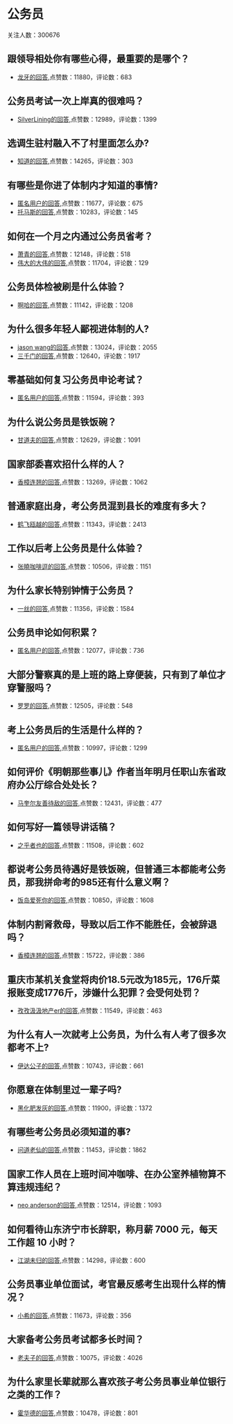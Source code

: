 #  公务员 
关注人数：300676
## 跟领导相处你有哪些心得，最重要的是哪个？
- [龙牙的回答](https://www.zhihu.com/question/21788559/answer/324060244),点赞数：11880，评论数：683
## 公务员考试一次上岸真的很难吗？
- [SilverLining的回答](https://www.zhihu.com/question/313639666/answer/1452832582),点赞数：12989，评论数：1399
## 选调生驻村融入不了村里面怎么办?
- [知道的回答](https://www.zhihu.com/question/514055840/answer/-1842651471),点赞数：14265，评论数：303
## 有哪些是你进了体制内才知道的事情?
- [匿名用户的回答](https://www.zhihu.com/question/329843629/answer/-2047698160),点赞数：11677，评论数：675
- [托马斯的回答](https://www.zhihu.com/question/329843629/answer/-2124630193),点赞数：10283，评论数：145
## 如何在一个月之内通过公务员省考？
- [萧青的回答](https://www.zhihu.com/question/57173410/answer/614204653),点赞数：12148，评论数：518
- [伟大的大伟的回答](https://www.zhihu.com/question/57173410/answer/645294307),点赞数：11704，评论数：129
## 公务员体检被刷是什么体验？
- [啊哈的回答](https://www.zhihu.com/question/283122477/answer/885031481),点赞数：11142，评论数：1208
## 为什么很多年轻人鄙视进体制的人?
- [jason wang的回答](https://www.zhihu.com/question/278253466/answer/629882591),点赞数：13024，评论数：2055
- [三千门的回答](https://www.zhihu.com/question/278253466/answer/1642535988),点赞数：12640，评论数：1917
## 零基础如何复习公务员申论考试？
- [匿名用户的回答](https://www.zhihu.com/question/37420778/answer/157598557),点赞数：11594，评论数：393
## 为什么说公务员是铁饭碗？
- [甘道夫的回答](https://www.zhihu.com/question/301846636/answer/751446015),点赞数：12629，评论数：1091
## 国家部委喜欢招什么样的人？
- [香樟连翘的回答](https://www.zhihu.com/question/314469359/answer/1482351597),点赞数：13269，评论数：1062
## 普通家庭出身，考公务员混到县长的难度有多大？
- [鹤飞瓯越的回答](https://www.zhihu.com/question/31796663/answer/615355295),点赞数：11343，评论数：2413
## 工作以后考上公务员是什么体验？
- [张曉咖啡逗的回答](https://www.zhihu.com/question/303454213/answer/748686372),点赞数：10506，评论数：1151
## 为什么家长特别钟情于公务员？
- [一丝的回答](https://www.zhihu.com/question/489036533/answer/-2126752552),点赞数：11356，评论数：1584
## 公务员申论如何积累？
- [匿名用户的回答](https://www.zhihu.com/question/62703465/answer/1573956464),点赞数：12077，评论数：736
## 大部分警察真的是上班的路上穿便装，只有到了单位才穿警服吗？
- [罗罗的回答](https://www.zhihu.com/question/297308525/answer/854651139),点赞数：12505，评论数：548
## 考上公务员后的生活是什么样的？
- [匿名用户的回答](https://www.zhihu.com/question/335343722/answer/1209588629),点赞数：10997，评论数：1299
## 如何评价《明朝那些事儿》作者当年明月任职山东省政府办公厅综合处处长？
- [马奎尔友善待敌的回答](https://www.zhihu.com/question/278836616/answer/1772003774),点赞数：12431，评论数：477
## 如何写好一篇领导讲话稿？
- [之乎者也的回答](https://www.zhihu.com/question/27687487/answer/38365476),点赞数：11508，评论数：602
## 都说考公务员待遇好是铁饭碗，但普通三本都能考公务员，那我拼命考的985还有什么意义啊？
- [饭岛爱死你的回答](https://www.zhihu.com/question/446373639/answer/1819000445),点赞数：10850，评论数：1608
## 体制内割肾救母，导致以后工作不能胜任，会被辞退吗？
- [香樟连翘的回答](https://www.zhihu.com/question/521755206/answer/-1887466669),点赞数：15722，评论数：386
## 重庆市某机关食堂将肉价18.5元改为185元，176斤菜报账变成1776斤，涉嫌什么犯罪？会受何处罚？
- [孜孜汲汲地产er的回答](https://www.zhihu.com/question/422684177/answer/1491954675),点赞数：11549，评论数：463
## 为什么有人一次就考上公务员，为什么有人考了很多次都考不上?
- [伊达公子的回答](https://www.zhihu.com/question/334358220/answer/1149126466),点赞数：10743，评论数：661
## 你愿意在体制里过一辈子吗?
- [黑化肥发灰的回答](https://www.zhihu.com/question/447023495/answer/1855375785),点赞数：11900，评论数：1372
## 有哪些考公务员必须知道的事?
- [问道老仙的回答](https://www.zhihu.com/question/312288441/answer/1892131775),点赞数：11453，评论数：1862
## 国家工作人员在上班时间冲咖啡、在办公室养植物算不算违规违纪？
- [neo anderson的回答](https://www.zhihu.com/question/275122381/answer/380848812),点赞数：12514，评论数：1093
## 如何看待山东济宁市长辞职，称月薪 7000 元，每天工作超 10 小时？
- [江湖未归的回答](https://www.zhihu.com/question/35402856/answer/1881089920),点赞数：14298，评论数：600
## 公务员事业单位面试，考官最反感考生出现什么样的情况？
- [小希的回答](https://www.zhihu.com/question/411053820/answer/1508879032),点赞数：11673，评论数：356
## 大家备考公务员考试都多长时间？
- [老夫子的回答](https://www.zhihu.com/question/323798283/answer/1382612528),点赞数：10075，评论数：4026
## 为什么家里长辈就那么喜欢孩子考公务员事业单位银行之类的工作？
- [霍华德的回答](https://www.zhihu.com/question/29661295/answer/1469909284),点赞数：10478，评论数：801
